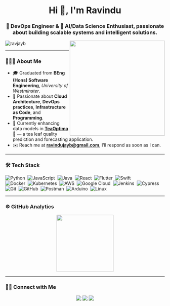<h1 align="center">Hi 👋, I'm Ravindu</h1>
<h3 align="center">🚀 DevOps Engineer & 🤖 AI/Data Science Enthusiast, passionate about building scalable systems and intelligent solutions.</h3>

<img align="right" width="300" src="https://media0.giphy.com/media/v1.Y2lkPTc5MGI3NjExbjlkc2V6NnBsc2IxODZ6aDJybThocDV6ZGZxeDl2c3prY3ByNGszbyZlcD12MV9pbnRlcm5hbF9naWZfYnlfaWQmY3Q9Zw/Y4ak9Ki2GZCbJxAnJD/giphy.gif"  />

<p align="left">
  <img src="https://komarev.com/ghpvc/?username=ravjayb&label=Profile%20views&color=0e75b6&style=flat" alt="ravjayb" />
</p>

---

### 👨🏻‍💻 About Me

- 🎓 Graduated from **BEng (Hons) Software Engineering**, *University of Westminster*.  
- 🌱 Passionate about **Cloud Architecture**, **DevOps practices**, **Infrastructure as Code**, and **Programming**.  
- 🔭 Currently enhancing data models in [**TeaOptima**](https://github.com/RavJayB/TeaOptima.git) 🍃 — a tea leaf quality prediction and forecasting application.  
- ✉️ Reach me at **ravindujayb@gmail.com**, I’ll respond as soon as I can.  

---

### 🛠 Tech Stack

![Python](https://img.shields.io/badge/-Python-05122A?style=flat&logo=python)&nbsp;
![JavaScript](https://img.shields.io/badge/-JavaScript-05122A?style=flat&logo=javascript)&nbsp;
![Java](https://img.shields.io/badge/-Java-05122A?style=flat&logo=Java&logoColor=FFA518)&nbsp;
![React](https://img.shields.io/badge/-React-05122A?style=flat&logo=react)&nbsp;
![Flutter](https://img.shields.io/badge/-Flutter-05122A?style=flat&logo=Flutter)&nbsp;
![Swift](https://img.shields.io/badge/-Swift-05122A?style=flat&logo=Swift)&nbsp;\
![Docker](https://img.shields.io/badge/-Docker-05122A?style=flat&logo=docker)&nbsp;
![Kubernetes](https://img.shields.io/badge/-Kubernetes-05122A?style=flat&logo=kubernetes)&nbsp;
![AWS](https://img.shields.io/badge/-AWS-05122A?style=flat&logo=amazon-aws)&nbsp;
![Google Cloud](https://img.shields.io/badge/-Google_Cloud-05122A?style=flat&logo=googlecloud)&nbsp;
![Jenkins](https://img.shields.io/badge/-Jenkins-05122A?style=flat&logo=jenkins)&nbsp;
![Cypress](https://img.shields.io/badge/-Cypress-05122A?style=flat&logo=Cypress)&nbsp;\
![Git](https://img.shields.io/badge/-Git-05122A?style=flat&logo=git)&nbsp;
![GitHub](https://img.shields.io/badge/-GitHub-05122A?style=flat&logo=github)&nbsp;
![Postman](https://img.shields.io/badge/-Postman-05122A?style=flat&logo=Postman)&nbsp;
![Arduino](https://img.shields.io/badge/-Arduino-05122A?style=flat&logo=Arduino&logoColor=00979D)&nbsp;
![Linux](https://img.shields.io/badge/-Linux-05122A?style=flat&logo=Linux)&nbsp;

---

### ⚙️ GitHub Analytics

<p align="center">
  <img height="180em" src="https://github-readme-stats-eight-theta.vercel.app/api/top-langs/?username=RavJayb&layout=compact&langs_count=8&theme=tokyonight"/>
</p>

---

### 🤝🏻 Connect with Me

<p align="center">
<a href="https://linkedin.com/in/ravindu-j-bandara"><img src="https://img.shields.io/badge/-Ravindu%20Bandara-0077B5?style=flat&logo=Linkedin&logoColor=white"/></a>
<a href="mailto:ravindujayb@gmail.com"><img src="https://img.shields.io/badge/-ravindujayb@gmail.com-D14836?style=flat&logo=Gmail&logoColor=white"/></a>
<a href="https://t.me/RavJayB"><img src="https://img.shields.io/badge/-@RavJayB-30B980?style=flat&logo=Minutemailer&logoColor=white"/></a>
</p>
